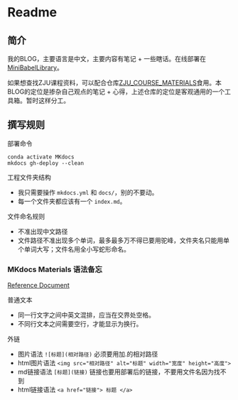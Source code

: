 # Readme
## 简介

我的BLOG，主要语言是中文，主要内容有笔记 + 一些瞎话。在线部署在[MiniBabelLibrary](https://ruoxining.github.io/OBvault/)。

如果想查找ZJU课程资料，可以配合仓库[ZJU_COURSE_MATERIALS](https://github.com/ruoxining/ZJU_COURSE_MATERIALS)食用。本BLOG的定位是掺杂自己观点的笔记 + 心得，上述仓库的定位是客观通用的一个工具箱。暂时这样分工。


## 撰写规则

部署命令

```
conda activate MKdocs
mkdocs gh-deploy --clean
```

工程文件夹结构

- 我只需要操作 `mkdocs.yml` 和 `docs/`，别的不要动。
- 每一个文件夹都应该有一个 `index.md`。

文件命名规则

- 不准出现中文路径
- 文件路径不准出现多个单词，最多最多万不得已要用驼峰，文件夹名只能用单个单词大写；文件名用全小写蛇形命名。

### MKdocs Materials 语法备忘

[Reference Document](https://squidfunk.github.io/mkdocs-material/)

普通文本

- 同一行文字之间中英文混排，应当在交界处空格。
- 不同行文本之间需要空行，才能显示为换行。
  
外链

- 图片语法 `![标题](相对路径)` 必须要用加.的相对路径
- html图片语法 `<img src="相对路径" alt="标题" width="宽度" height="高度">`
- md链接语法 `[标题](链接)` 链接也要用部署后的链接，不要用文件名因为找不到
- html链接语法 `<a href="链接"> 标题 </a>`

